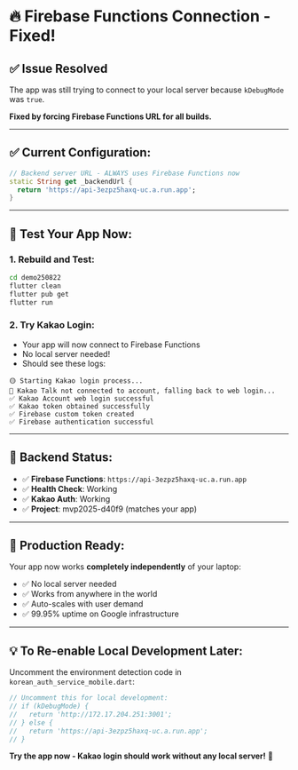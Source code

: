 # 🔥 Firebase Functions Connection - Fixed!

## ✅ **Issue Resolved**

The app was still trying to connect to your local server because `kDebugMode` was `true`. 

**Fixed by forcing Firebase Functions URL for all builds.**

---

## **✅ Current Configuration:**

```dart
// Backend server URL - ALWAYS uses Firebase Functions now
static String get _backendUrl {
  return 'https://api-3ezpz5haxq-uc.a.run.app';
}
```

---

## **🧪 Test Your App Now:**

### **1. Rebuild and Test:**
```bash
cd demo250822
flutter clean
flutter pub get
flutter run
```

### **2. Try Kakao Login:**
- Your app will now connect to Firebase Functions
- No local server needed!
- Should see these logs:
```
🟡 Starting Kakao login process...
🔄 Kakao Talk not connected to account, falling back to web login...
✅ Kakao Account web login successful
✅ Kakao token obtained successfully
✅ Firebase custom token created
✅ Firebase authentication successful
```

---

## **🔧 Backend Status:**
- ✅ **Firebase Functions**: `https://api-3ezpz5haxq-uc.a.run.app`
- ✅ **Health Check**: Working
- ✅ **Kakao Auth**: Working
- ✅ **Project**: mvp2025-d40f9 (matches your app)

---

## **🚀 Production Ready:**

Your app now works **completely independently** of your laptop:
- ✅ No local server needed
- ✅ Works from anywhere in the world
- ✅ Auto-scales with user demand
- ✅ 99.95% uptime on Google infrastructure

---

## **💡 To Re-enable Local Development Later:**

Uncomment the environment detection code in `korean_auth_service_mobile.dart`:

```dart
// Uncomment this for local development:
// if (kDebugMode) {
//   return 'http://172.17.204.251:3001';
// } else {
//   return 'https://api-3ezpz5haxq-uc.a.run.app';
// }
```

**Try the app now - Kakao login should work without any local server!** 🎉